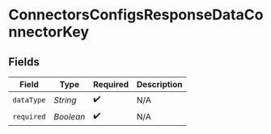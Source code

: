 # ConnectorsConfigsResponseDataConnectorKey


## Fields

| Field              | Type               | Required           | Description        |
| ------------------ | ------------------ | ------------------ | ------------------ |
| `dataType`         | *String*           | :heavy_check_mark: | N/A                |
| `required`         | *Boolean*          | :heavy_check_mark: | N/A                |